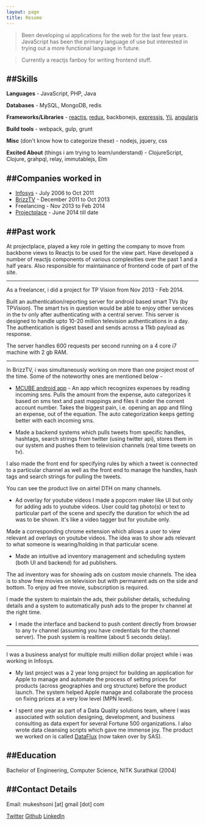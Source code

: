```yaml
---
layout: page
title: Resume
---
```


> Been developing ui applications for the web for the last few years. JavaScript has been the primary language of use but interested in trying out a more functional language in future.

> Currently a reactjs fanboy for writing frontend stuff.

##Skills
----------
**Languages** - JavaScript, PHP, Java

**Databases** - MySQL, MongoDB, redis

**Frameworks/Libraries** - <a href='http://facebook.github.io/react/' target='_blank'>reactjs</a>, <a href='http://rackt.org/redux/' target='_blank'>redux</a>, backbonejs, <a href='http://expressjs.com/' target='_blank'>expressjs</a>, <a href='http://www.yiiframework.com/' target='_blank'>Yii</a>, <a href='http://angularjs.org/' target='_blank'>angularjs</a>

**Build tools** - webpack, gulp, grunt

**Misc** (don't know how to categorize these) - nodejs, jquery, css

**Excited About** (things i am trying to learn/understand) - ClojureScript, Clojure, grahpql, relay, immutablejs, Elm

##Companies worked in
-----------------------
- <a href='https://www.infosys.com' target='_blank'>Infosys</a> - July 2006 to Oct 2011
- <a href='http://brizztv.com' target='_blank'>BrizzTV</a> - December 2011 to Oct 2013
- Freelancing - Nov 2013 to Feb 2014
- <a href='https://projectplace.com' target='_blank'>Projectplace</a> - June 2014 till date

##Past work
-------------

At projectplace, played a key role in getting the company to move from backbone views to Reactjs to be used for the view part. Have developed a number of reactjs components of various complexities over the past 1 and a half years. Also responsible for maintainance of frontend code of part of the site.
 
---

As a freelancer, i did a project for TP Vision from Nov 2013 - Feb 2014.

Built an authentication/reporting server for android based smart TVs (by TPVision). The smart tvs in question would be able to enjoy other services in the tv only after authenticating with a central server. This server is designed to handle upto 10-20 million television authentications in a day. The authentication is digest based and sends across a 11kb payload as response.

 The server handles 600 requests per second running on a 4 core i7 machine with 2 gb RAM.

---

In BrizzTV, i was simultaneously working on more than one project most of the time. Some of the noteworthy ones are mentioned below - 

- [MCUBE android app](https://play.google.com/store/apps/details?id=com.brizztv.mcube) - An app which recognizes expenses by reading incoming sms. Pulls the amount from the expense, auto categorizes it based on sms text and past mappings and files it under the corrent account number. Takes the biggest pain, i.e. opening an app and filing an expense, out of the equation. The auto categorization keeps getting better with each incoming sms.

- Made a backend systems which pulls tweets from specific handles, hashtags, search strings from twitter (using twitter api), stores them in our system and pushes them to television channels (real time tweets on tv).

 I also made the front end for specifying rules by which a tweet is connected to a particular channel as well as the front end to manage the handles, hash tags and search strings for pulling the tweets.
 
 You can see the product live on airtel DTH on many channels.
 
- Ad overlay for youtube videos
I made a popcorn maker like UI but only for adding ads to youtube videos. User could tag photo(s) or text to particular part of the scene and specify the duration for which the ad was to be shown. It's like a video tagger but for youtube only.

 Made a corresponding chrome extension which allows a user to view relevant ad overlays on youtube videos.  The idea was to show ads relevant to what someone is wearing/holding in that particular scene. 

- Made an intuitive ad inventory management and scheduling system (both UI and backend) for ad publishers. 
 
 The ad inventory was for showing ads on custom movie channels. The idea is to show free movies on television but with permanent ads on the side and bottom. To enjoy ad free movie, subscription is required. 
 
 I made the system to maintain the ads, their publisher details, scheduling details and a system to automatically push ads to the proper tv channel at the right time.
 
- I made the interface and backend to push content directly from browser to any tv channel (assuming you have credentials for the channel server). The push system is realtime (about 5 seconds delay).

---

I was a business analyst for multiple multi million dollar project while i was working in Infosys.

- My last project was a 2 year long project for building an application for Apple to manage and automate the process of setting prices for products (across geographies and org structure) before the product launch. The system helped Apple manage and collaborate the process on fixing prices at a very low level (MPN level).
 
- I spent one year as part of a Data Quality solutions team, where I was associated with solution designing, development, and business consulting as data expert for several Fortune 500 organizations. I also wrote data cleansing scripts which gave me immense joy. The product we worked on is called [DataFlux](http://support.sas.com/software/products/dataflux/) (now taken over by SAS).


##Education
--------------
Bachelor of Engineering, Computer Science, NITK Surathkal (2004)


##Contact Details
-------------------
Email: mukeshsoni [at] gmail [dot] com

[Twitter](https://twitter.com/mukeshsoni "Find me on twitter!")
[Github](https://github.com/mukeshsoni "Some stuff on github")
[LinkedIn](http://www.linkedin.com/profile/view?id=12151475 "LinkedIn too, sigh :(")
